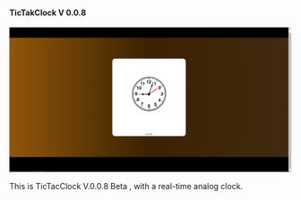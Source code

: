 #### TicTakClock V 0.0.8 #### 

<img src="https://github.com/LakhderAmine99/TicTacClock/blob/main/screenshots/v.0.0.8.png"></img>

<p>
    This is TicTacClock V.0.0.8 Beta , with a real-time analog clock.
</P>
